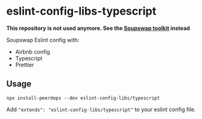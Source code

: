 # eslint-config-libs-typescript
**This repository is not used anymore. See the [Soupswap toolkit](https://github.com/soupswap/soupswap-toolkit) instead**

Soupswap Eslint config with:

- Airbnb config
- Typescript
- Prettier

## Usage

```
npx install-peerdeps --dev eslint-config-libs/typescript
```

Add `"extends": "eslint-config-libs/typescript"` to your eslint config file.
